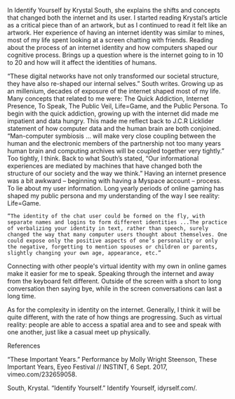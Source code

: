 In Identify Yourself by Krystal South, she explains the shifts and concepts that changed both the internet and its user.  I started reading Krystal’s article as a critical piece than of an artwork, but as I continued to read it felt like an artwork. Her experience of having an internet identity was similar to mines, most of my life spent looking at a screen chatting with friends. Reading about the process of an internet identity and how computers shaped our cognitive process. Brings up a question where is the internet going to in 10 to 20 and how will it affect the identities of humans.

	
“These digital networks have not only transformed our societal structure, they have also re-shaped our internal selves.” South writes. Growing up as an millenium, decades of exposure of the internet shaped most of my life. Many concepts that related to me were: The Quick Addiction, Internet Presence, To Speak, The Public Veil, Life=Game, and the Public Persona. To begin with the quick addiction, growing up with the internet did made me impatient and data hungry. This made me reflect back to J.C.R Licklider statement of how computer data and the human brain are both conjoined. “Man-computer symbiosis … will make very close coupling between the human and the electronic members of the partnership not too many years human brain and computing archives will be coupled together very tightly.” Too tightly, I think. Back to what South’s stated, “Our informational experiences are mediated by machines that have changed both the structure of our society and the way we think.”  Having an internet presence was a bit awkward – beginning with having a Myspace account – process. To lie about my user information. Long yearly periods of online gaming has shaped my public persona and my understanding of the way I see reality: Life=Game.

	“The identity of the chat user could be formed on the fly, with 	separate names and logins to form different identities ...The practice of verbalizing your identity in text, rather than speech, surely changed the way that many computer users thought about themselves. One could expose only the positive aspects of one’s personality or only the negative, forgetting to mention spouses or children or parents, slightly changing your own age, appearance, etc.”

Connecting with other people's virtual identity with my own in online games make it easier for me to speak. Speaking through the internet and away from the keyboard felt different. Outside of the screen with a short to long conversation then saying bye, while in the screen conversations can last a long time.
 

As for the complexity in identity on the internet. Generally, I think it will be quite different, with the rate of how things are progressing. Such as virtual reality: people are able to access a spatial area and to see and speak with one another, just like a casual meet up physically. 


References 

“These Important Years.” Performance by Molly Wright Steenson, These Important Years, Eyeo Festival // INSTINT, 6 Sept. 2017, vimeo.com/232659058.

South, Krystal. “Identify Yourself.” Identify Yourself, idyrself.com/.
